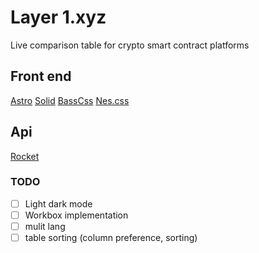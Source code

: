 # Layer 1.xyz

Live comparison table for crypto smart contract platforms

## Front end

[Astro](https://github.com/snowpackjs/astro)
[Solid](https://github.com/solid-js/)
[BassCss](https://github.com/basscss/basscss)
[Nes.css](https://github.com/nostalgic-css/NES.css)

## Api

[Rocket](https://rocket.rs/)

### TODO

- [ ] Light dark mode
- [ ] Workbox implementation
- [ ] mulit lang
- [ ] table sorting (column preference, sorting)
